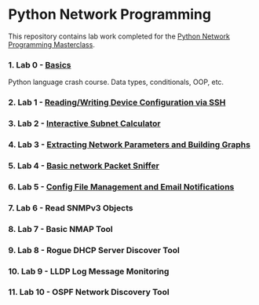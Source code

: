 # Python Network Programming
This repository contains lab work completed for the [Python Network Programming Masterclass](https://www.udemy.com/course/python-programming-for-real-life-networking-use/).

### 1. Lab 0 - [Basics](./0-Basics/)

Python language crash course. Data types, conditionals, OOP, etc.

### 2. Lab 1 - [Reading/Writing Device Configuration via SSH](./1-R-W-Config-via-SSH/)
### 3. Lab 2 - [Interactive Subnet Calculator](./2-Subnet-Calculator/)
### 4. Lab 3 - [Extracting Network Parameters and Building Graphs](./3-Extracting-Ntwk-Params/)
### 5. Lab 4 - [Basic network Packet Sniffer](./4-Packet-Sniffer/)
### 6. Lab 5 - [Config File Management and Email Notifications](./5-File-Mgmt/)
### 7. Lab 6 - Read SNMPv3 Objects
### 8. Lab 7 - Basic NMAP Tool
### 9. Lab 8 - Rogue DHCP Server Discover Tool
### 10. Lab 9 - LLDP Log Message Monitoring
### 11. Lab 10 - OSPF Network Discovery Tool
